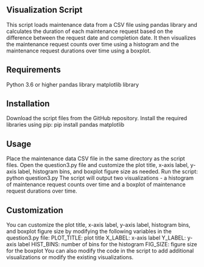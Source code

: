 ## Visualization Script
This script loads maintenance data from a CSV file using pandas library and calculates the duration of each maintenance request based on the difference between the request date and completion date. It then visualizes the maintenance request counts over time using a histogram and the maintenance request durations over time using a boxplot.
## Requirements
Python 3.6 or higher
pandas library
matplotlib library
## Installation
Download the script files from the GitHub repository.
Install the required libraries using pip: pip install pandas matplotlib
## Usage
Place the maintenance data CSV file in the same directory as the script files.
Open the question3.py file and customize the plot title, x-axis label, y-axis label, histogram bins, and boxplot figure size as needed.
Run the script: python question3.py
The script will output two visualizations - a histogram of maintenance request counts over time and a boxplot of maintenance request durations over time.
## Customization
You can customize the plot title, x-axis label, y-axis label, histogram bins, and boxplot figure size by modifying the following variables in the question3.py file:
PLOT_TITLE: plot title
X_LABEL: x-axis label
Y_LABEL: y-axis label
HIST_BINS: number of bins for the histogram
FIG_SIZE: figure size for the boxplot
You can also modify the code in the script to add additional visualizations or modify the existing visualizations.
